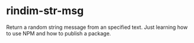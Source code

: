 # rindim-str-msg
Return a random string message from an specified text. Just learning how to use NPM and how to publish a package.
